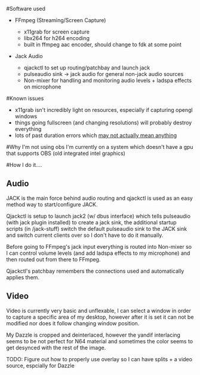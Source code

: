 #Software used
- FFmpeg (Streaming/Screen Capture)
    - x11grab for screen capture
    - libx264 for h264 encoding
    - built in ffmpeg aac encoder, should change to fdk at some point

- Jack Audio
    - qjackctl to set up routing/patchbay and launch jack
    - pulseaudio sink -> jack audio for general non-jack audio sources
    - Non-mixer for handling and monitoring audio levels + ladspa effects on microphone


#Known issues
- x11grab isn't incredibly light on resources, especially if capturing opengl windows
- things going fullscreen (and changing resolutions) will probably destroy everything
- lots of past duration errors which [may not actually mean anything](https://stackoverflow.com/questions/30782771/what-does-past-duration-x-xxx-too-large-mean)

#Why I'm not using obs
I'm currently on a system which doesn't have a gpu that supports OBS (old integrated intel graphics)

#How I do it....

## Audio
JACK is the main force behind audio routing and qjackctl is used as an easy method way to start/configure JACK.

Qjackctl is setup to launch jack2 (w/ dbus interface) which tells pulseaudio (with jack plugin installed) 
to create a jack sink, the additional startup scripts (in /jack-stuff) switch the default pulseaudio sink to the JACK sink
and switch current clients over so I don't have to do it manually.

Before going to FFmpeg's jack input everything is routed into Non-mixer so I can control volume levels (and add ladspa effects to my microphone)
and then routed out from there to FFmpeg.

Qjackctl's patchbay remembers the connections used and automatically applies them.

## Video
Video is currently very basic and unflexable, I can select a window in order to capture a specific area of my desktop, 
however after it is set it can not be modified nor does it follow changing window position.

My Dazzle is cropped and deinterlaced, however the yandif interlacing seems to be not perfect for N64 material and sometimes the color seems to get desynced with the rest of the image.

TODO: Figure out how to properly use overlay so I can have splits + a video source, espcially for Dazzle
